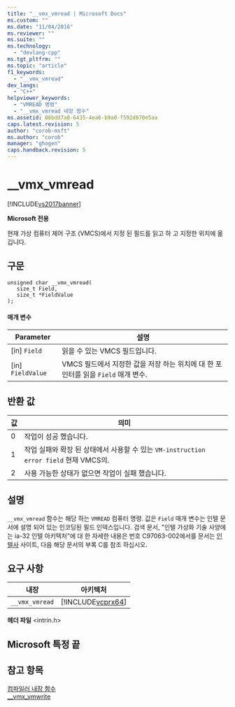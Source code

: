 ```yaml
---
title: "__vmx_vmread | Microsoft Docs"
ms.custom: ""
ms.date: "11/04/2016"
ms.reviewer: ""
ms.suite: ""
ms.technology: 
  - "devlang-cpp"
ms.tgt_pltfrm: ""
ms.topic: "article"
f1_keywords: 
  - "__vmx_vmread"
dev_langs: 
  - "C++"
helpviewer_keywords: 
  - "VMREAD 명령"
  - "__vmx_vmread 내장 함수"
ms.assetid: 08bdd7a0-6435-4ea6-b9a0-f592d870e5aa
caps.latest.revision: 5
author: "corob-msft"
ms.author: "corob"
manager: "ghogen"
caps.handback.revision: 5
---
```

# __vmx_vmread
[!INCLUDE[vs2017banner](../assembler/inline/includes/vs2017banner.md)]

**Microsoft 전용**  
  
 현재 가상 컴퓨터 제어 구조 \(VMCS\)에서 지정 된 필드를 읽고 하 고 지정한 위치에 옮깁니다.  
  
## 구문  
  
```  
unsigned char __vmx_vmread(  
   size_t Field,  
   size_t *FieldValue  
);  
```  
  
#### 매개 변수  
  
|Parameter|설명|  
|---------------|--------|  
|\[in\] `Field`|읽을 수 있는 VMCS 필드입니다.|  
|\[in\] `FieldValue`|VMCS 필드에서 지정한 값을 저장 하는 위치에 대 한 포인터를 읽을 `Field` 매개 변수.|  
  
## 반환 값  
  
|값|의미|  
|-------|--------|  
|0|작업이 성공 했습니다.|  
|1|작업 실패와 확장 된 상태에서 사용할 수 있는 `VM-instruction error field` 현재 VMCS의.|  
|2|사용 가능한 상태가 없으면 작업이 실패 했습니다.|  
  
## 설명  
 `__vmx_vmread` 함수는 해당 하는 `VMREAD` 컴퓨터 명령.  값은 `Field` 매개 변수는 인텔 문서에 설명 되어 있는 인코딩된 필드 인덱스입니다.  검색 문서, "인텔 가상화 기술 사양에는 ia\-32 인텔 아키텍처"에 대 한 자세한 내용은 번호 C97063\-002에서를 문서는 [인텔사](http://go.microsoft.com/fwlink/?LinkId=127) 사이트, 다음 해당 문서의 부록 C를 참조 하십시오.  
  
## 요구 사항  
  
|내장|아키텍처|  
|--------|----------|  
|`__vmx_vmread`|[!INCLUDE[vcprx64](../assembler/inline/includes/vcprx64_md.md)]|  
  
 **헤더 파일** \<intrin.h\>  
  
## Microsoft 특정 끝  
  
## 참고 항목  
 [컴파일러 내장 함수](../intrinsics/compiler-intrinsics.md)   
 [\_\_vmx\_vmwrite](../intrinsics/vmx-vmwrite.md)